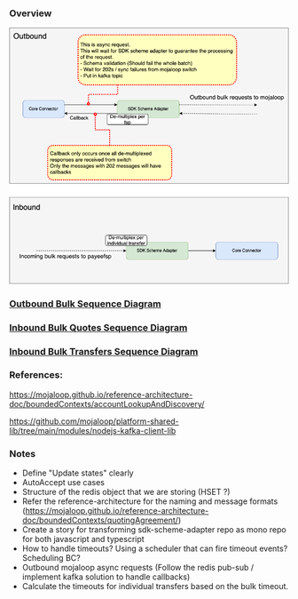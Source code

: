 ### Overview

![Overview](./assets/overview-drawio.png)

### [Outbound Bulk Sequence Diagram](./outbound-sequence.md)

### [Inbound Bulk Quotes Sequence Diagram](./inbound-bulk-quotes-sequence.md)

### [Inbound Bulk Transfers Sequence Diagram](./inbound-bulk-transfers-sequence.md)

### References:

https://mojaloop.github.io/reference-architecture-doc/boundedContexts/accountLookupAndDiscovery/

https://github.com/mojaloop/platform-shared-lib/tree/main/modules/nodejs-kafka-client-lib


### Notes

- Define "Update states" clearly
- AutoAccept use cases
- Structure of the redis object that we are storing (HSET <bulkID>?)
- Refer the reference-architecture for the naming and message formats (https://mojaloop.github.io/reference-architecture-doc/boundedContexts/quotingAgreement/)
- Create a story for transforming sdk-scheme-adapter repo as mono repo for both javascript and typescript
- How to handle timeouts? Using a scheduler that can fire timeout events? Scheduling BC?
- Outbound mojaloop async requests (Follow the redis pub-sub / implement kafka solution to handle callbacks)
- Calculate the timeouts for individual transfers based on the bulk timeout.
